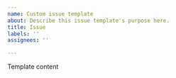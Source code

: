 ```yaml
---
name: Custom issue template
about: Describe this issue template's purpose here.
title: Issue
labels: ''
assignees: ''

---
```


Template content
